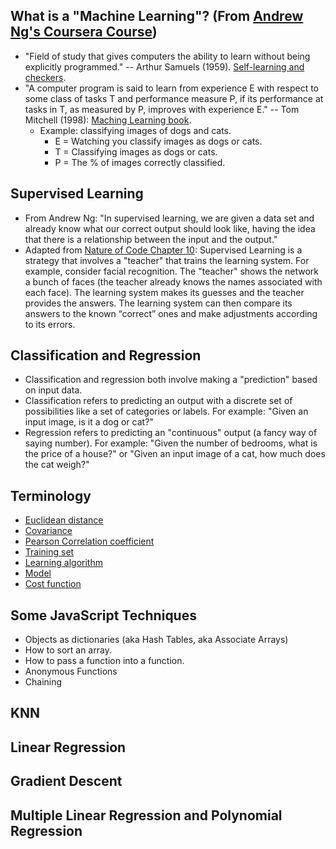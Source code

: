 ## What is a "Machine Learning"? (From [Andrew Ng's Coursera Course](https://www.coursera.org/learn/machine-learning))
* "Field of study that gives computers the ability to learn without being explicitly programmed." -- Arthur Samuels (1959). [Self-learning and checkers](https://en.wikipedia.org/wiki/Arthur_Samuel#Computer_checkers_.28draughts.29_development).
* "A computer program is said to learn from experience E with respect to some class of tasks T and performance measure P, if its performance at tasks in T, as measured by P, improves with experience E." -- Tom Mitchell (1998): [Maching Learning book](http://amzn.to/2nLdRgQ).
  * Example: classifying images of dogs and cats.
    * E = Watching you classify images as dogs or cats.
    * T = Classifying images as dogs or cats.
    * P = The % of images correctly classified.

## Supervised Learning
* From Andrew Ng: "In supervised learning, we are given a data set and already know what our correct output should look like, having the idea that there is a relationship between the input and the output."
* Adapted from [Nature of Code Chapter 10](http://natureofcode.com/book/chapter-10-neural-networks/): Supervised Learning is a strategy that involves a "teacher" that trains the learning system. For example, consider facial recognition. The "teacher" shows the network a bunch of faces (the teacher already knows the names associated with each face). The learning system makes its guesses and the teacher provides the answers. The learning system can then compare its answers to the known “correct” ones and make adjustments according to its errors.

## Classification and Regression
* Classification and regression both involve making a "prediction" based on input data.
* Classification refers to predicting an output with a discrete set of possibilities like a set of categories or labels. For example: "Given an input image, is it a dog or cat?"
* Regression refers to predicting an "continuous" output (a fancy way of saying number). For example: "Given the number of bedrooms, what is the price of a house?" or "Given an input image of a cat, how much does the cat weigh?"

## Terminology
* [Euclidean distance](https://github.com/shiffman/NOC-S17-2-Intelligence-Learning/wiki/Glossary:-Mathematics#euclidean-distance)
* [Covariance](https://github.com/shiffman/NOC-S17-2-Intelligence-Learning/wiki/Glossary:-Statistics#covariance)
* [Pearson Correlation coefficient](https://github.com/shiffman/NOC-S17-2-Intelligence-Learning/wiki/Glossary:-Statistics#correlation)
* [Training set](https://github.com/shiffman/NOC-S17-2-Intelligence-Learning/wiki/Glossary:-Machine-Learning#training-set)
* [Learning algorithm](https://github.com/shiffman/NOC-S17-2-Intelligence-Learning/wiki/Glossary:-Machine-Learning#algorithms)
* [Model](https://github.com/shiffman/NOC-S17-2-Intelligence-Learning/wiki/Glossary:-Machine-Learning#models)
* [Cost function](https://github.com/shiffman/NOC-S17-2-Intelligence-Learning/wiki/Glossary:-Machine-Learning#loss-function)

## Some JavaScript Techniques
* Objects as dictionaries (aka Hash Tables, aka Associate Arrays)
* How to sort an array.
* How to pass a function into a function.
* Anonymous Functions
* Chaining

## KNN

## Linear Regression

## Gradient Descent

## Multiple Linear Regression and Polynomial Regression
